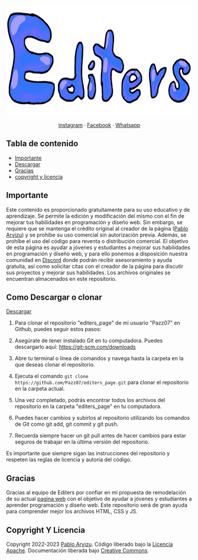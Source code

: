 <p align="center">
  <a href="#">
    <img src="https://github.com/Pazz07/editers_page/blob/main/img/editerssinslogan.png" width="760" height="300">
  </a>
</p>

<p align="center">
  <a href="https://www.instagram.com/editers04/">instagram</a>
  ·
  <a href="https://www.facebook.com/profile.php?id=100087941815411">Facebook</a>
  ·
  <a href="https://api.whatsapp.com/send?phone=3323342237">Whatsapp</a>
</p>

## Tabla de contenido

- [Importante](#importante)
- [Descargar](#como-Descargar-o-clonar)
- [Gracias](#gracias)
- [copyright y licencia](#copyright-y-licencia)

## Importante

Este contenido es proporcionado gratuitamente para su uso educativo y de aprendizaje. Se permite la edición y modificación del mismo con el fin de mejorar tus habilidades en programación y diseño web. Sin embargo, se requiere que se mantenga el crédito original al creador de la página ([Pablo Arvizu](https://www.instagram.com/lordpablo_xd/)) y se prohíbe su uso comercial sin autorización previa. Además, se prohíbe el uso del código para reventa o distribución comercial. El objetivo de esta página es ayudar a jóvenes y estudiantes a mejorar sus habilidades en programación y diseño web, y para ello ponemos a disposición nuestra comunidad en [Discord](https://discord.gg/cvNjaGuqCF) donde podrán recibir asesoramiento y ayuda gratuita, así como solicitar citas con el creador de la página para discutir sus proyectos y mejorar sus habilidades. Los archivos originales se encuentran almacenados en este repositorio.

## Como Descargar o clonar

[Descargar](https://github.com/Pazz07/editers_page/archive/refs/heads/main.zip)

1. Para clonar el repositorio "editers_page" de mi usuario "Pazz07" en Github, puedes seguir estos pasos:

2. Asegúrate de tener instalado Git en tu computadora. Puedes descargarlo aquí: https://git-scm.com/downloads

3. Abre tu terminal o línea de comandos y navega hasta la carpeta en la que deseas clonar el repositorio.

4. Ejecuta el comando `git clone https://github.com/Pazz07/editers_page.git` para clonar el repositorio en la carpeta actual.

5. Una vez completado, podrás encontrar todos los archivos del repositorio en la carpeta "editers_page" en tu computadora.

6. Puedes hacer cambios y subirlos al repositorio utilizando los comandos de Git como git add, git commit y git push.

7. Recuerda siempre hacer un git pull antes de hacer cambios para estar seguros de trabajar en la última versión del repositorio.

Es importante que siempre sigan las instrucciones del repositorio y respeten las reglas de licencia y autoría del código.

## Gracias

Gracias al equipo de Editers por confiar en mi propuesta de remodelación de su actual [pagina web](https://editers.000webhostapp.com/inicio.html) con el objetivo de ayudar a jóvenes y estudiantes a aprender programación y diseño web. Este repositorio será de gran ayuda para comprender mejor los archivos HTML, CSS y JS.

## Copyright Y Licencia

Copyright 2022-2023 [Pablo Arvizu](https://www.instagram.com/lordpablo_xd/). Código liberado bajo la [Licencia Apache](http://www.apache.org/licenses/LICENSE-2.0). Documentación liberada bajo [Creative Commons](https://creativecommons.org/licenses/by/3.0/).

 

